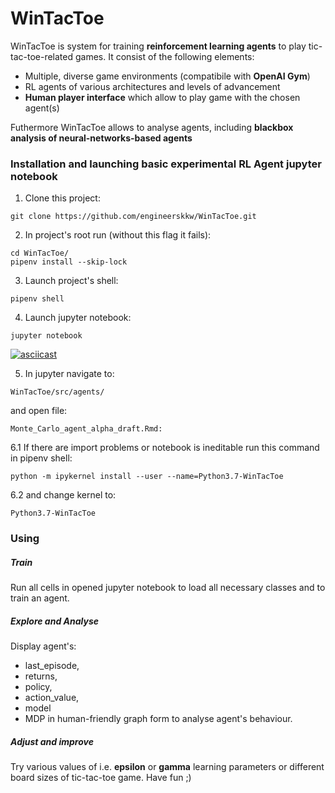 # WinTacToe
WinTacToe is system for training **reinforcement learning agents** to play tic-tac-toe-related games.
It consist of the following elements:
* Multiple, diverse game environments (compatibile with **OpenAI Gym**)
* RL agents of various architectures and levels of advancement
* **Human player interface** which allow to play game with the chosen agent(s)

Futhermore WinTacToe allows to analyse agents, including **blackbox analysis of neural-networks-based agents**

### Installation and launching basic experimental RL Agent jupyter notebook
1. Clone this project:
```console
git clone https://github.com/engineerskkw/WinTacToe.git
```
2. In project's root run (without this flag it fails):
```console
cd WinTacToe/
pipenv install --skip-lock
```
3. Launch project's shell:
```console
pipenv shell
```
4. Launch jupyter notebook:
```console
jupyter notebook
```
[![asciicast](https://asciinema.org/a/xMSq7zpXbkEEgJmrNl3u2cHs0.svg)](https://asciinema.org/a/xMSq7zpXbkEEgJmrNl3u2cHs0)

5. In jupyter navigate to:
```
WinTacToe/src/agents/
```
and open file:
```
Monte_Carlo_agent_alpha_draft.Rmd:
```

6.1 If there are import problems or notebook is ineditable run this command in pipenv shell:
```console
python -m ipykernel install --user --name=Python3.7-WinTacToe
```

6.2 and change kernel to:
```
Python3.7-WinTacToe
```
### Using
##### Train
Run all cells in opened jupyter notebook to load all necessary classes and to train an agent.

##### Explore and Analyse
Display agent's:
* last_episode,
* returns,
* policy,
* action_value,
* model
* MDP
in human-friendly graph form to analyse agent's behaviour.

##### Adjust and improve
Try various values of i.e. **epsilon** or **gamma** learning parameters or different board sizes of tic-tac-toe game.
Have fun ;)
